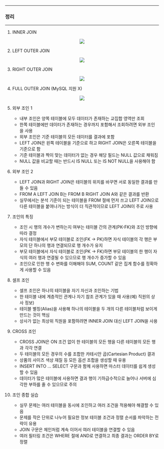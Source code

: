 -----
### 정리
-----
1. INNER JOIN
<div align="center">
<img src="https://github.com/user-attachments/assets/22caa470-3cfc-41c3-af65-ae2c13ecaa1b">
</div>

2. LEFT OUTER JOIN
<div align="center">
<img src="https://github.com/user-attachments/assets/65b12ae9-235a-4e0a-bcbf-ce93570a9ad8">
</div>

3. RIGHT OUTER JOIN
<div align="center">
<img src="https://github.com/user-attachments/assets/5cc00f24-21e1-4c2f-aafe-60183ddb3333">
</div>

4. FULL OUTER JOIN (MySQL 지원 X)
<div align="center">
<img src="https://github.com/user-attachments/assets/614e845b-92f3-479b-af16-173071426f6e">
</div>

5. 외부 조인 1
   - 내부 조인은 양쪽 테이블에 모두 데이터가 존재하는 교집합 영역만 조회
   - 한쪽 테이블에만 데이터가 존재하는 경우까지 포함해서 조회하려면 외부 조인을 사용
   - 외부 조인은 기준 테이블의 모든 데이터를 결과에 포함
   - LEFT JOIN은 왼쪽 테이블을 기준으로 하고 RIGHT JOIN은 오른쪽 테이블을 기준으로 함
   - 기준 테이블과 짝이 맞는 데이터가 없는 경우 해당 필드는 NULL 값으로 채워짐
   - NULL 값을 비교할 때는 반드시 IS NULL 또는 IS NOT NULL을 사용해야 함

6. 외부 조인 2
   - LEFT JOIN과 RIGHT JOIN은 테이블의 위치를 바꾸면 서로 동일한 결과를 만들 수 있음
   - FROM A LEFT JOIN B는 FROM B RIGHT JOIN A와 같은 결과를 반환
   - 실무에서는 분석 기준이 되는 테이블을 FROM 절에 먼저 쓰고 LEFT JOIN으로 다른 테이블을 붙여나가는 방식이 더 직관적이므로 LEFT JOIN이 주로 사용

7. 조인의 특징
   - 조인 시 행의 개수가 변하는지 여부는 테이블 간의 관계(PK-FK)와 조인 방향에 따라 결정
   - 자식 테이블에서 부모 테이블로 조인(FK → PK)하면 자식 테이블의 각 행은 부모의 단 하나의 행과 연결되므로 행 개수가 유지
   - 부모 테이블에서 자식 테이블로 조인(PK → FK)하면 부모 테이블의 한 행이 자식의 여러 행과 연결될 수 있으므로 행 개수가 증가할 수 있음
   - 조인으로 인한 행 수 변화를 이해해야 SUM, COUNT 같은 집계 함수를 정확하게 사용할 수 있음

8. 셀프 조인
   - 셀프 조인은 하나의 테이블을 자기 자신과 조인하는 기법
   - 한 테이블 내에 계층적인 관계나 자기 참조 관계가 있을 때 사용(예) 직원의 상사 정보)
   - 테이블 별칭(Alias)을 사용해 하나의 테이블을 두 개의 다른 테이블처럼 보이게 만드는 것이 핵심
   - 상사가 없는 최상위 직원을 포함하려면 INNER JOIN 대신 LEFT JOIN을 사용

9. CROSS 조인
   - CROSS JOIN은 ON 조건 없이 한 테이블의 모든 행을 다른 테이블의 모든 행과 각각 연결
   - 두 테이블의 모든 경우의 수를 조합한 카테시안 곱(Cartesian Product) 결과
   - 상품의 사이즈 색상 재질 등 모든 옵션 조합을 생성할 때 유용
   - INSERT INTO ... SELECT 구문과 함께 사용하면 마스터 데이터를 쉽게 생성할 수 있음
   - 데이터가 많은 테이블에 사용하면 결과 행이 기하급수적으로 늘어나 서버에 심각한 부하를 줄 수 있으므로 주의

10. 조인 종합 실습
    - 실무 문제는 여러 테이블을 동시에 조인하고 여러 조건을 적용해야 해결할 수 있음
    - 문제를 작은 단위로 나누어 필요한 정보 테이블 조건과 정렬 순서를 파악하는 전략이 유용
    - JOIN 구문은 체인처럼 계속 이어서 여러 테이블을 연결할 수 있음
    - 여러 필터링 조건은 WHERE 절에 AND로 연결하고 최종 결과는 ORDER BY로 정렬
